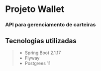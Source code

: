# Projeto Wallet
### API para gerenciamento de carteiras

## Tecnologias utilizadas
> - Spring Boot 2.1.17
> - Flyway
> - Postgrees 11